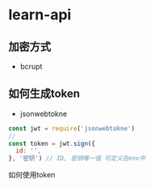 # learn-api


## 加密方式
- bcrupt


## 如何生成token
- jsonwebtokne

```js
const jwt = require('jsonwebtokne')
// 
const token = jwt.sign({
  id: '',
}, '密钥') // ID, 密钥唯一值 可定义在env中
```

如何使用token
```js

```